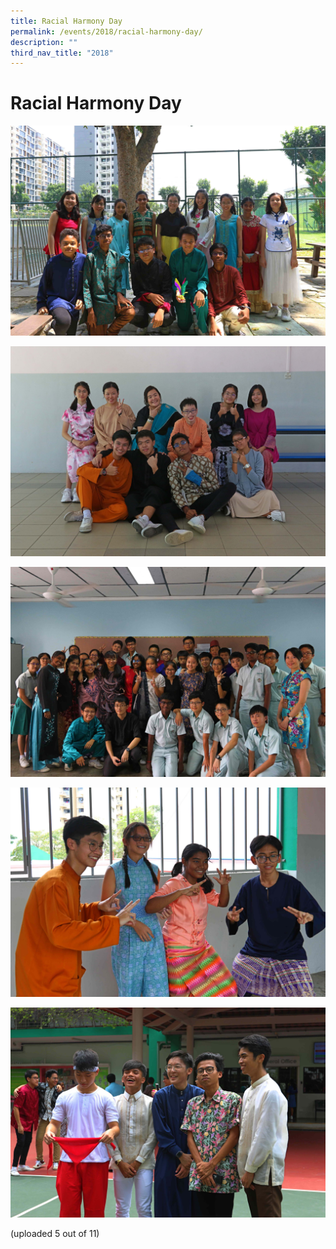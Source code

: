 ```yaml
---
title: Racial Harmony Day
permalink: /events/2018/racial-harmony-day/
description: ""
third_nav_title: "2018"
---
```

# **Racial Harmony Day**

![](/images/RHD2018_001.jpg)

![](/images/RHD2018_002.jpg)

![](/images/RHD2018_003.jpg)

![](/images/RHD2018_004.jpg)

![](/images/RHD2018_005.jpg)

(uploaded 5 out of 11)